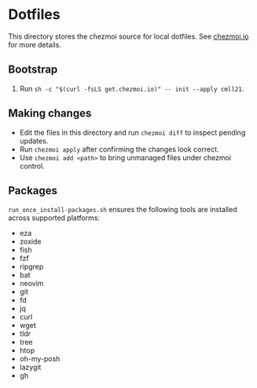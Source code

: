 # Dotfiles

This directory stores the chezmoi source for local dotfiles. See [chezmoi.io](url) for more details.

## Bootstrap

1. Run `sh -c "$(curl -fsLS get.chezmoi.io)" -- init --apply cmll21`.

## Making changes

- Edit the files in this directory and run `chezmoi diff` to inspect pending
  updates.
- Run `chezmoi apply` after confirming the changes look correct.
- Use `chezmoi add <path>` to bring unmanaged files under chezmoi control.

## Packages

`run_once_install-packages.sh` ensures the following tools are installed across
supported platforms:

- eza
- zoxide
- fish
- fzf
- ripgrep
- bat
- neovim
- git
- fd
- jq
- curl
- wget
- tldr
- tree
- htop
- oh-my-posh
- lazygit
- gh
